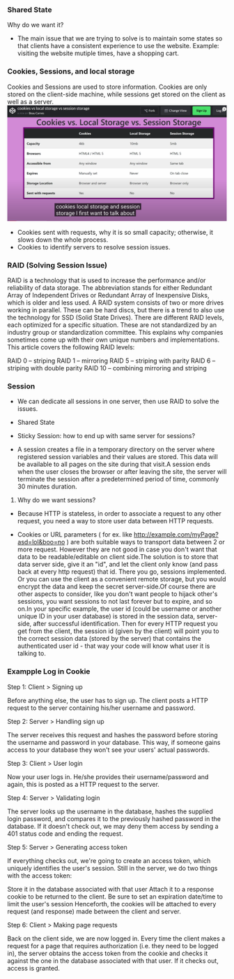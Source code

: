 ### Shared State 
Why do we want it? 
- The main issue that we are trying to solve is to maintain some states so that clients have a consistent experience to use the website. Example: visiting the website mutiple times, have a shopping cart.  


### Cookies, Sessions, and local storage 
Cookies and Sessions are used to store information. Cookies are only stored on the client-side machine, while sessions get stored on the client as well as a server. ![Comparison](./Images/storage.png)

- Cookies sent with requests, why it is so small capacity; otherwise, it slows down the whole process. 
- Cookies to identify servers to resolve session issues. 


### RAID (Solving Session Issue)
RAID is a technology that is used to increase the performance and/or reliability of data storage. The abbreviation stands for either Redundant Array of Independent Drives or Redundant Array of Inexpensive Disks, which is older and less used. A RAID system consists of two or more drives working in parallel. These can be hard discs, but there is a trend to also use the technology for SSD (Solid State Drives). There are different RAID levels, each optimized for a specific situation. These are not standardized by an industry group or standardization committee. This explains why companies sometimes come up with their own unique numbers and implementations. This article covers the following RAID levels:

RAID 0 – striping
RAID 1 – mirroring
RAID 5 – striping with parity
RAID 6 – striping with double parity
RAID 10 – combining mirroring and striping

### Session

- We can dedicate all sessions in one server, then use RAID to solve the issues. 
- Shared State

- Sticky Session: how to end up with same server for sessions?

- A session creates a file in a temporary directory on the server where registered session variables and their values are stored. This data will be available to all pages on the site during that visit.A session ends when the user closes the browser or after leaving the site, the server will terminate the session after a predetermined period of time, commonly 30 minutes duration.

1. Why do we want sessions?
- Because HTTP is stateless, in order to associate a request to any other request, you need a way to store user data between HTTP requests.

- Cookies or URL parameters ( for ex. like http://example.com/myPage?asd=lol&boo=no ) are both suitable ways to transport data between 2 or more request. However they are not good in case you don't want that data to be readable/editable on client side.The solution is to store that data server side, give it an "id", and let the client only know (and pass back at every http request) that id. There you go, sessions implemented. Or you can use the client as a convenient remote storage, but you would encrypt the data and keep the secret server-side.Of course there are other aspects to consider, like you don't want people to hijack other's sessions, you want sessions to not last forever but to expire, and so on.In your specific example, the user id (could be username or another unique ID in your user database) is stored in the session data, server-side, after successful identification. Then for every HTTP request you get from the client, the session id (given by the client) will point you to the correct session data (stored by the server) that contains the authenticated user id - that way your code will know what user it is talking to.



### Exampple Log in Cookie
Step 1: Client > Signing up

Before anything else, the user has to sign up. The client posts a HTTP request to the server containing his/her username and password.

Step 2: Server > Handling sign up

The server receives this request and hashes the password before storing the username and password in your database. This way, if someone gains access to your database they won't see your users' actual passwords.

Step 3: Client > User login

Now your user logs in. He/she provides their username/password and again, this is posted as a HTTP request to the server.

Step 4: Server > Validating login

The server looks up the username in the database, hashes the supplied login password, and compares it to the previously hashed password in the database. If it doesn't check out, we may deny them access by sending a 401 status code and ending the request.

Step 5: Server > Generating access token

If everything checks out, we're going to create an access token, which uniquely identifies the user's session. Still in the server, we do two things with the access token:

Store it in the database associated with that user
Attach it to a response cookie to be returned to the client. Be sure to set an expiration date/time to limit the user's session
Henceforth, the cookies will be attached to every request (and response) made between the client and server.

Step 6: Client > Making page requests

Back on the client side, we are now logged in. Every time the client makes a request for a page that requires authorization (i.e. they need to be logged in), the server obtains the access token from the cookie and checks it against the one in the database associated with that user. If it checks out, access is granted.